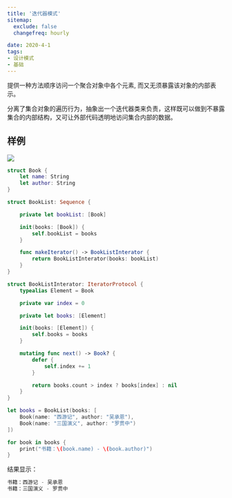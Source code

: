 ```yaml
---
title: '迭代器模式'
sitemap:
  exclude: false
  changefreq: hourly

date: 2020-4-1
tags:
- 设计模式
- 基础
---
```


提供一种方法顺序访问一个聚合对象中各个元素, 而又无须暴露该对象的内部表示。

分离了集合对象的遍历行为，抽象出一个迭代器类来负责，这样既可以做到不暴露集合的内部结构，又可让外部代码透明地访问集合内部的数据。


## 样例

![](http://blog.loveli.site/mweb/16171939142879.jpg)

```swift
struct Book {
    let name: String
    let author: String
}

struct BookList: Sequence {

    private let bookList: [Book]

    init(books: [Book]) {
        self.bookList = books
    }

    func makeIterator() -> BookListInterator {
        return BookListInterator(books: bookList)
    }
}

struct BookListInterator: IteratorProtocol {
    typealias Element = Book

    private var index = 0

    private let books: [Element]

    init(books: [Element]) {
        self.books = books
    }

    mutating func next() -> Book? {
        defer {
            self.index += 1
        }

        return books.count > index ? books[index] : nil
    }
}

let books = BookList(books: [
    Book(name: "西游记", author: "吴承恩"),
    Book(name: "三国演义", author: "罗贯中")
])

for book in books {
    print("书籍：\(book.name) - \(book.author)")
}
```

结果显示：

```swift
书籍：西游记 - 吴承恩
书籍：三国演义 - 罗贯中
```